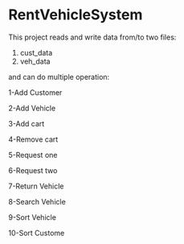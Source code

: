 # RentVehicleSystem

This project reads and write data from/to two files:
1) cust_data
2) veh_data

and can do multiple operation:

1-Add Customer

2-Add Vehicle

3-Add cart

4-Remove cart

5-Request one

6-Request two

7-Return Vehicle

8-Search Vehicle

9-Sort Vehicle

10-Sort Custome

